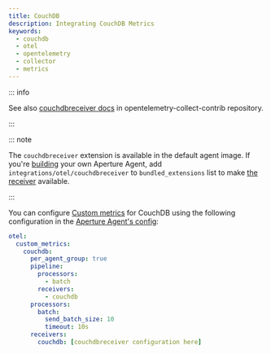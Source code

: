 ```yaml
---
title: CouchDB
description: Integrating CouchDB Metrics
keywords:
  - couchdb
  - otel
  - opentelemetry
  - collector
  - metrics
---
```


::: info

See also [couchdbreceiver docs][receiver] in opentelemetry-collect-contrib
repository.

:::

::: note

The `couchdbreceiver` extension is available in the default agent image. If
you're [building][build] your own Aperture Agent, add
`integrations/otel/couchdbreceiver` to `bundled_extensions` list to make [the
receiver][receiver] available.

:::

You can configure [Custom metrics][custom-metrics] for CouchDB using the
following configuration in the [Aperture Agent's config][agent-config]:

```yaml
otel:
  custom_metrics:
    couchdb:
      per_agent_group: true
      pipeline:
        processors:
          - batch
        receivers:
          - couchdb
      processors:
        batch:
          send_batch_size: 10
          timeout: 10s
      receivers:
        couchdb: [couchdbreceiver configuration here]
```

[build]: /reference/aperturectl/build/agent/agent.md
[receiver]:
  https://github.com/open-telemetry/opentelemetry-collector-contrib/tree/main/receiver/couchdbreceiver
[custom-metrics]: /reference/configuration/agent.md#custom-metrics-config
[agent-config]: /reference/configuration/agent.md#agent-o-t-e-l-config
